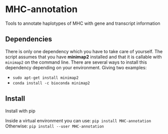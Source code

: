 # MHC-annotation
Tools to annotate haplotypes of MHC with gene and transcript information 

## Dependencies
There is only one dependency which you have to take care of yourself. The script assumes that you have **minimap2** installed and that it is callable with `minimap2` on the command line.
There are several ways to install this dependency depending on your environment. Giving two examples:
- `sudo apt-get install minimap2`
- `conda install -c bioconda minimap2`

## Install
Install with pip

Inside a virtual environment you can use:
`pip install MHC-annotation`
Otherwise:
`pip install --user MHC-annotation`
